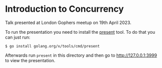 # Introduction to Concurrency
Talk presented at London Gophers meetup on 19th April 2023.

To run the presentation you need to install the
[present](https://godoc.org/golang.org/x/tools/cmd/present) tool.
To do that you can just run:

    $ go install golang.org/x/tools/cmd/present

Afterwards run `present` in this directory and then go to http://127.0.0.1:3999
to view the presentation.
